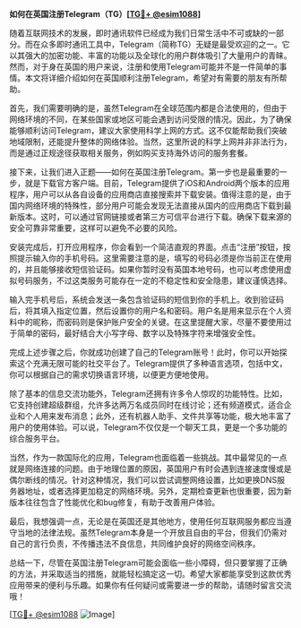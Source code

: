 **如何在英国注册Telegram（TG）[[TG💪+ @esim1088](https://t.me/s/esim1088)]**

随着互联网技术的发展，即时通讯软件已经成为我们日常生活中不可或缺的一部分。而在众多即时通讯工具中，Telegram（简称TG）无疑是最受欢迎的之一。它以其强大的加密功能、丰富的功能以及全球化的用户群体吸引了大量用户的青睐。然而，对于身在英国的用户来说，注册和使用Telegram可能并不是一件简单的事情。本文将详细介绍如何在英国顺利注册Telegram，希望对有需要的朋友有所帮助。

首先，我们需要明确的是，虽然Telegram在全球范围内都是合法使用的，但由于网络环境的不同，在某些国家或地区可能会遇到访问受限的情况。因此，为了确保能够顺利访问Telegram，建议大家使用科学上网的方式。这不仅能帮助我们突破地域限制，还能提升整体的网络体验。当然，这里所说的科学上网并非非法行为，而是通过正规途径获取相关服务，例如购买支持海外访问的服务套餐。

接下来，让我们进入正题——如何在英国注册Telegram。第一步也是最重要的一步，就是下载官方客户端。目前，Telegram提供了iOS和Android两个版本的应用程序，用户可以从各自设备的应用商店直接搜索并下载安装。值得注意的是，由于国内网络环境的特殊性，部分用户可能会发现无法直接从国内的应用商店下载到最新版本。这时，可以通过官网链接或者第三方可信平台进行下载。确保下载来源的安全可靠非常重要，这样可以避免不必要的风险。

安装完成后，打开应用程序，你会看到一个简洁直观的界面。点击“注册”按钮，按照提示输入你的手机号码。这里需要注意的是，填写的号码必须是你当前正在使用的，并且能够接收短信验证码。如果你暂时没有英国本地号码，也可以考虑使用虚拟号码服务，不过这类服务可能存在一定的不稳定性和安全隐患，建议谨慎选择。

输入完手机号后，系统会发送一条包含验证码的短信到你的手机上。收到验证码后，将其填入指定位置，然后设置你的用户名和密码。用户名是用来显示在个人资料中的昵称，而密码则是保护账户安全的关键。在这里提醒大家，尽量不要使用过于简单的密码，最好结合大小写字母、数字以及特殊字符来增强安全性。

完成上述步骤之后，你就成功创建了自己的Telegram账号！此时，你可以开始探索这个充满无限可能的社交平台了。Telegram提供了多种语言选项，包括中文，你可以根据自己的需求切换语言环境，以便更方便地使用。

除了基本的信息交流功能外，Telegram还拥有许多令人惊叹的功能特性。比如，它支持创建超级群组，允许多达两万名成员同时在线讨论；还有频道模式，适合企业和个人用来发布消息；此外，还有机器人助手、文件共享等功能，极大地丰富了用户的使用体验。可以说，Telegram不仅仅是一个聊天工具，更是一个多功能的综合服务平台。

当然，作为一款国际化的应用，Telegram也面临着一些挑战。其中最常见的一点就是网络连接的问题。由于地理位置的原因，英国用户有时会遇到连接速度慢或是偶尔断线的情况。针对这种情况，我们可以尝试调整网络设置，比如更换DNS服务器地址，或者选择更加稳定的网络环境。另外，定期检查更新也很重要，因为新版本往往包含了性能优化和bug修复，有助于改善用户体验。

最后，我想强调一点，无论是在英国还是其他地方，使用任何互联网服务都应当遵守当地的法律法规。虽然Telegram本身是一个开放且自由的平台，但我们仍需对自己的言行负责，不传播违法不良信息，共同维护良好的网络空间秩序。

总结一下，尽管在英国注册Telegram可能会面临一些小障碍，但只要掌握了正确的方法，并采取适当的措施，就能轻松搞定这一切。希望大家都能享受到这款优秀应用带来的便利与乐趣。如果你有任何疑问或需要进一步的帮助，请随时留言交流哦！

[[TG💪+ @esim1088](https://t.me/s/esim1088) ![Image](https://i.postimg.cc/4NQfJmqS/Snipaste-2025-05-13-00-14-12.png)]
